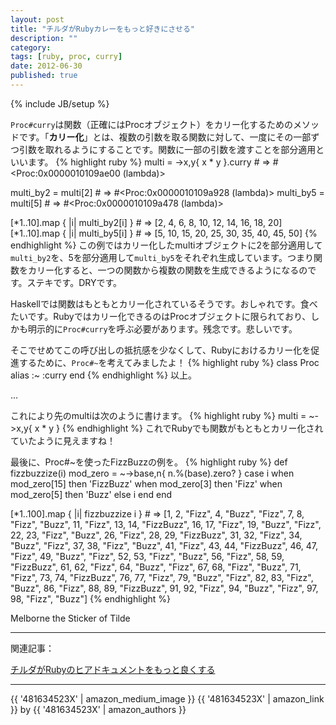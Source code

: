 ```yaml
---
layout: post
title: "チルダがRubyカレーをもっと好きにさせる"
description: ""
category: 
tags: [ruby, proc, curry]
date: 2012-06-30
published: true
---
```

{% include JB/setup %}

`Proc#curry`は関数（正確にはProcオブジェクト）をカリー化するためのメソッドです。「**カリー化**」とは、複数の引数を取る関数に対して、一度にその一部ずつ引数を取れるようにすることです。関数に一部の引数を渡すことを部分適用といいます。
{% highlight ruby %}
multi = ->x,y{ x * y }.curry # => #<Proc:0x0000010109ae00 (lambda)>

multi_by2 = multi[2] # => #<Proc:0x0000010109a928 (lambda)>
multi_by5 = multi[5] # => #<Proc:0x0000010109a478 (lambda)>

[*1..10].map { |i| multi_by2[i] } # => [2, 4, 6, 8, 10, 12, 14, 16, 18, 20]
[*1..10].map { |i| multi_by5[i] } # => [5, 10, 15, 20, 25, 30, 35, 40, 45, 50]
{% endhighlight %}
この例ではカリー化したmultiオブジェクトに2を部分適用して`multi_by2`を、5を部分適用して`multi_by5`をそれぞれ生成しています。つまり関数をカリー化すると、一つの関数から複数の関数を生成できるようになるのです。ステキです。DRYです。

Haskellでは関数はもともとカリー化されているそうです。おしゃれです。食べたいです。Rubyではカリー化できるのはProcオブジェクトに限られており、しかも明示的に`Proc#curry`を呼ぶ必要があります。残念です。悲しいです。

そこでせめてこの呼び出しの抵抗感を少なくして、Rubyにおけるカリー化を促進するために、`Proc#~`を考えてみましたよ！
{% highlight ruby %}
class Proc
  alias :~ :curry
end
{% endhighlight %}
以上。

...

これにより先のmultiは次のように書けます。
{% highlight ruby %}
multi = ~->x,y{ x * y }
{% endhighlight %}
これでRubyでも関数がもともとカリー化されていたように見えますね！


最後に、Proc#~を使ったFizzBuzzの例を。
{% highlight ruby %}
def fizzbuzzize(i)
  mod_zero = ~->base,n{ n.%(base).zero? }
  case i
  when mod_zero[15] then 'FizzBuzz'
  when mod_zero[3]  then 'Fizz'
  when mod_zero[5]  then 'Buzz'
  else i
  end
end

[*1..100].map { |i| fizzbuzzize i } # => [1, 2, "Fizz", 4, "Buzz", "Fizz", 7, 8, "Fizz", "Buzz", 11, "Fizz", 13, 14, "FizzBuzz", 16, 17, "Fizz", 19, "Buzz", "Fizz", 22, 23, "Fizz", "Buzz", 26, "Fizz", 28, 29, "FizzBuzz", 31, 32, "Fizz", 34, "Buzz", "Fizz", 37, 38, "Fizz", "Buzz", 41, "Fizz", 43, 44, "FizzBuzz", 46, 47, "Fizz", 49, "Buzz", "Fizz", 52, 53, "Fizz", "Buzz", 56, "Fizz", 58, 59, "FizzBuzz", 61, 62, "Fizz", 64, "Buzz", "Fizz", 67, 68, "Fizz", "Buzz", 71, "Fizz", 73, 74, "FizzBuzz", 76, 77, "Fizz", 79, "Buzz", "Fizz", 82, 83, "Fizz", "Buzz", 86, "Fizz", 88, 89, "FizzBuzz", 91, 92, "Fizz", 94, "Buzz", "Fizz", 97, 98, "Fizz", "Buzz"]
{% endhighlight %}


Melborne the Sticker of Tilde

----

関連記事：

[チルダがRubyのヒアドキュメントをもっと良くする](http://melborne.github.com/2012/04/27/ruby-heredoc-without-leading-whitespace/ 'チルダがRubyのヒアドキュメントをもっと良くする')

----
{{ '481634523X' | amazon_medium_image }}
{{ '481634523X' | amazon_link }} by {{ '481634523X' | amazon_authors }}

